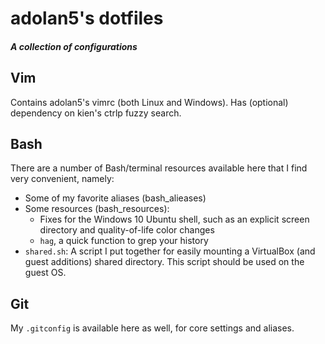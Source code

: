 # adolan5's dotfiles
##### A collection of configurations

## Vim
Contains adolan5's vimrc (both Linux and Windows). Has (optional) dependency on
kien's ctrlp fuzzy search.

## Bash
There are a number of Bash/terminal resources available here that I find very
convenient, namely:
* Some of my favorite aliases (bash\_alieases)
* Some resources (bash\_resources):
  * Fixes for the Windows 10 Ubuntu shell, such as an explicit screen directory
    and quality-of-life color changes
  * `hag`, a quick function to grep your history
* `shared.sh`: A script I put together for easily mounting a VirtualBox (and
  guest additions) shared directory. This script should be used on the guest OS.

## Git
My `.gitconfig` is available here as well, for core settings and aliases.
